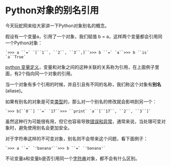 # Python对象的别名引用

今天玩蛇网来给大家讲一下Python对象别名的概念。

假设有一个变量a，引用了一个对象，我们赋值 b = a，这样两个变量都会引用同一个Python对象：

```
`>>> a ``=` `[``1``, ``2``, ``3``,]``>>> b ``=` `a``>>> b ``is` `a``True`
```

[python 变量定义](http://www.iplaypy.com/jichu/var.html)，变量和对象之间的这种关联的关系称为引用，在上面例子里面，有2个指向同一个对象的引用。

当一个对象有多个引用的时候，并且引且有不同的名称，我们称这个对象有**别名**(aliase)。

如果有别名的对象是可变[类型](http://www.iplaypy.com/jichu/data-type.html)的，那么对一个别名的修改就会影响到另一个：

```
`>>> b[``0``] ``=` `17``>>> ``print` `a``[``17``, ``2``, ``3``]`
```

虽然这种行为可能很有用，但它也容易导致[错误和异常](http://www.iplaypy.com/jichu/exception.html)，通常来说，当处理可变对象时，避免使用别名会更加安全。

对于字符串这样的不可变对象，别名则不会带来这个问题，看下面例子：

```
`>>> a ``=` `'banana'``>>> b ``=` `'banana'`
```

不论变量a和变量b是否引用同一个[字符串](http://www.iplaypy.com/jichu/str.html)对象，都不会有什么区别。